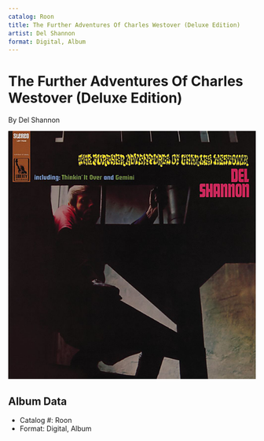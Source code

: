 ```yaml
---
catalog: Roon
title: The Further Adventures Of Charles Westover (Deluxe Edition)
artist: Del Shannon
format: Digital, Album
---
```


# The Further Adventures Of Charles Westover (Deluxe Edition)

By Del Shannon

![](../../assets/albumcovers/Del_Shannon-The_Further_Adventures_Of_Charles_Westover_Deluxe_Edition.png)

## Album Data

- Catalog #: Roon
- Format: Digital, Album

